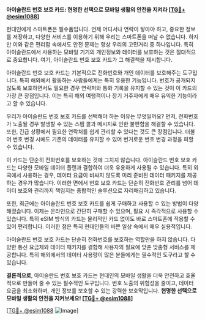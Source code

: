 **아이슬란드 번호 보호 카드: 현명한 선택으로 모바일 생활의 안전을 지켜라 [[TG💪+ @esim1088](https://t.me/s/esim1088)]**

현대인에게 스마트폰은 필수품입니다. 언제 어디서나 연락이 닿아야 하고, 중요한 정보를 저장하고, 다양한 서비스를 이용하기 위해 우리는 스마트폰을 떠날 수 없습니다. 하지만 이와 같은 편리함 속에서도 안전 문제는 항상 우리의 고민거리 중 하나입니다. 특히 아이슬란드에서 사용하는 모바일 기기의 개인정보와 데이터를 보호하는 것은 절대적으로 중요합니다. 여기, 아이슬란드 번호 보호 카드가 그 해결책을 제시합니다.

아이슬란드 번호 보호 카드는 기본적으로 전화번호와 개인 데이터를 보호해주는 도구입니다. 특히 해외에서 활동하는 사람들에게는 특히 유용한 기능입니다. 번호가 공개되지 않도록 보호하면서도 필요한 경우 연락처와 통화 기록을 유지할 수 있는 것이 이 카드의 가장 큰 장점입니다. 이는 특히 해외 여행객이나 장기 거주자에게 매우 유익한 기능이라고 할 수 있습니다.

우리가 아이슬란드 번호 보호 카드를 선택해야 하는 이유는 무엇일까요? 먼저, 전화번호가 노출될 경우 발생할 수 있는 스팸 콜과 메시지로 인한 불편함을 해결할 수 있습니다. 또한, 긴급 상황에서 필요한 연락처를 쉽게 관리할 수 있다는 것도 큰 장점입니다. 더불어 번호 변경 시에도 기존의 데이터를 유지할 수 있어 번거로운 번호 변경 과정을 피할 수 있습니다.

이 카드는 단순히 전화번호를 보호하는 것에 그치지 않습니다. 아이슬란드 번호 보호 카드는 다양한 모바일 데이터 플랜과 결합하여 더욱 유용하게 사용될 수 있습니다. 특히 외국에서 사용하는 경우, 데이터 요금이 비싸지 않도록 미리 준비된 데이터 패키지를 제공하는 경우가 많습니다. 이러한 면에서 번호 보호 카드는 단순히 전화번호 관리를 넘어 데이터 보호와 관리까지 책임지는 종합적인 솔루션으로 자리매김하고 있습니다.

또한, 최근에는 아이슬란드 번호 보호 카드를 쉽게 구매하고 사용할 수 있는 방법이 다양해졌습니다. 이제는 온라인으로 간단히 구매할 수 있으며, 필요 시 즉각적으로 사용할 수 있습니다. 특히 eSIM 방식의 카드는 물리적인 카드 없이도 바로 스마트폰에 적용할 수 있어 편리합니다. 이러한 점은 특히 현대인들의 바쁜 일상 속에서 매우 실용적입니다.

아이슬란드 번호 보호 카드는 단순히 전화번호를 보호하는 역할만을 하지 않습니다. 다양한 통신 요금제와 데이터 패키지를 결합해 사용자의 필요에 맞춘 맞춤형 서비스를 제공합니다. 특히 해외에서의 데이터 사용량이 많은 분들에게는 필수적인 도구라고 할 수 있습니다.

**결론적으로**, 아이슬란드 번호 보호 카드는 현대인의 모바일 생활을 더욱 안전하고 효율적으로 만들어 줄 수 있는 필수적인 도구입니다. 번호 노출의 위험성을 줄이고, 데이터 요금을 최소화하며, 개인 정보를 보호할 수 있는 강력한 보호막입니다. **현명한 선택으로 모바일 생활의 안전을 지켜보세요! [[TG💪+ @esim1088](https://t.me/s/esim1088)]**

[[TG💪+ @esim1088](https://t.me/s/esim1088) ![Image](https://i.postimg.cc/Y0z9fWf4/image.png)]